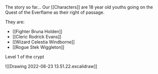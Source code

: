 The story so far...
Our [[Characters]] are 18 year old youths going on the Quest of the Everflame as their right of passage.

They are:
- [[Fighter Bruna Holden]]
- [[Cleric Rodrick Evans]]
- [[Wizard Celestia Windborne]]
- [[Rogue Stek Wiggleton]]



Level 1 of the crypt

![[Drawing 2022-08-23 13.51.22.excalidraw]]